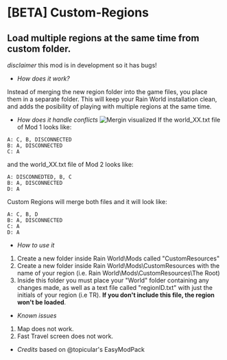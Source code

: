 # [BETA] Custom-Regions

## Load multiple regions at the same time from custom folder.

*disclaimer* this mod is in development so it has bugs!

* *How does it work?*

Instead of merging the new region folder into the game files, you place them in a separate folder. This will keep your Rain World installation clean, and adds the posibility of playing with multiple regions at the same time.

* *How does it handle conflicts*
![Mergin visualized](https://cdn.discordapp.com/attachments/473881110695378964/670463211060985866/unknown.png)
If the world_XX.txt file of Mod 1 looks like:
```
A: C, B, DISCONNECTED
B: A, DISCONNECTED
C: A
```
and the world_XX.txt file of Mod 2 looks like:
```
A: DISCONNEDTED, B, C
B: A, DISCONNECTED
D: A
```
Custom Regions will merge both files and it will look like:
```
A: C, B, D
B: A, DISCONNECTED
C: A
D: A
```

* *How to use it*
1) Create a new folder inside Rain World\Mods called "CustomResources"
2) Create a new folder inside Rain World\Mods\CustomResources with the name of your region (i.e. Rain World\Mods\CustomResources\The Root)
3) Inside this folder you must place your "World" folder containing any changes made, as well as a text file called "regionID.txt" with just the initials of your region (i.e TR). **If you don't include this file, the region won't be loaded**.

* *Known issues*
1) Map does not work.
2) Fast Travel screen does not work.

* *Credits*
 based on @topicular's EasyModPack
